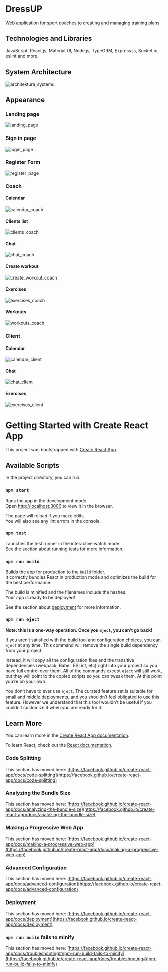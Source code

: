# DressUP 

Web application for sport coaches to creating and managing training plans

## Technologies and Libraries
JavaScript, React.js, Material UI, Node.js, TypeORM, Express.js, Socket.io, eslint and more.

## System Architecture
![architektura_systemu](https://user-images.githubusercontent.com/50952730/143244210-3008e671-7559-4fb2-8ab7-8314fd899a50.png)

## Appearance
### Landing page

![landing_page](https://user-images.githubusercontent.com/50952730/143244323-d96875b1-be5f-4d3a-b492-2dc0dfa51214.JPG)


### Sign in page

![login_page](https://user-images.githubusercontent.com/50952730/143244357-c7434cf7-fe93-41b8-ba9d-d705885fc90b.JPG)

### Register Form

![register_page](https://user-images.githubusercontent.com/50952730/143244368-3c4fa3bb-2bc7-4bf4-9437-0957737308ef.JPG)

### Coach
#### Calendar
![calendar_coach](https://user-images.githubusercontent.com/50952730/143244908-9c11670f-a251-4db4-9f14-d606b3bb84ff.JPG)

#### Clients list
![clients_coach](https://user-images.githubusercontent.com/50952730/143244900-8e268711-7007-4d77-b87d-496627f12cf2.JPG)

#### Chat
![chat_coach](https://user-images.githubusercontent.com/50952730/143244910-0b61a235-74c7-400a-8174-c8a0c1b94c65.JPG)

#### Create workout
![create_workout_coach](https://user-images.githubusercontent.com/50952730/143244903-1c77b0ec-b3ca-4fea-bc59-56c57def7564.JPG)

#### Exercises 
![exercises_coach](https://user-images.githubusercontent.com/50952730/143244905-d45b6b30-a8b0-4fb6-bed4-6947b8315625.JPG)

#### Workouts
![workouts_coach](https://user-images.githubusercontent.com/50952730/143244907-141858c9-d5dc-4574-99f3-e8abf1b21092.JPG)



### Client

#### Calendar
![calendar_client](https://user-images.githubusercontent.com/50952730/143245397-90ff91f1-5c06-4108-af52-1e91e1ca89db.JPG)

#### Chat
![chat_client](https://user-images.githubusercontent.com/50952730/143245399-b3dd57d3-3a17-4780-bce7-475f85330fa3.JPG)

#### Exercises 
![exercises_client](https://user-images.githubusercontent.com/50952730/143245393-18bd3bb4-e50a-4a2d-9647-707bc66333a5.JPG)

# Getting Started with Create React App

This project was bootstrapped with [Create React App](https://github.com/facebook/create-react-app).

## Available Scripts

In the project directory, you can run:

### `npm start`

Runs the app in the development mode.\
Open [http://localhost:3000](http://localhost:3000) to view it in the browser.

The page will reload if you make edits.\
You will also see any lint errors in the console.

### `npm test`

Launches the test runner in the interactive watch mode.\
See the section about [running tests](https://facebook.github.io/create-react-app/docs/running-tests) for more information.

### `npm run build`

Builds the app for production to the `build` folder.\
It correctly bundles React in production mode and optimizes the build for the best performance.

The build is minified and the filenames include the hashes.\
Your app is ready to be deployed!

See the section about [deployment](https://facebook.github.io/create-react-app/docs/deployment) for more information.

### `npm run eject`

**Note: this is a one-way operation. Once you `eject`, you can’t go back!**

If you aren’t satisfied with the build tool and configuration choices, you can `eject` at any time. This command will remove the single build dependency from your project.

Instead, it will copy all the configuration files and the transitive dependencies (webpack, Babel, ESLint, etc) right into your project so you have full control over them. All of the commands except `eject` will still work, but they will point to the copied scripts so you can tweak them. At this point you’re on your own.

You don’t have to ever use `eject`. The curated feature set is suitable for small and middle deployments, and you shouldn’t feel obligated to use this feature. However we understand that this tool wouldn’t be useful if you couldn’t customize it when you are ready for it.

## Learn More

You can learn more in the [Create React App documentation](https://facebook.github.io/create-react-app/docs/getting-started).

To learn React, check out the [React documentation](https://reactjs.org/).

### Code Splitting

This section has moved here: [https://facebook.github.io/create-react-app/docs/code-splitting](https://facebook.github.io/create-react-app/docs/code-splitting)

### Analyzing the Bundle Size

This section has moved here: [https://facebook.github.io/create-react-app/docs/analyzing-the-bundle-size](https://facebook.github.io/create-react-app/docs/analyzing-the-bundle-size)

### Making a Progressive Web App

This section has moved here: [https://facebook.github.io/create-react-app/docs/making-a-progressive-web-app](https://facebook.github.io/create-react-app/docs/making-a-progressive-web-app)

### Advanced Configuration

This section has moved here: [https://facebook.github.io/create-react-app/docs/advanced-configuration](https://facebook.github.io/create-react-app/docs/advanced-configuration)

### Deployment

This section has moved here: [https://facebook.github.io/create-react-app/docs/deployment](https://facebook.github.io/create-react-app/docs/deployment)

### `npm run build` fails to minify

This section has moved here: [https://facebook.github.io/create-react-app/docs/troubleshooting#npm-run-build-fails-to-minify](https://facebook.github.io/create-react-app/docs/troubleshooting#npm-run-build-fails-to-minify)

